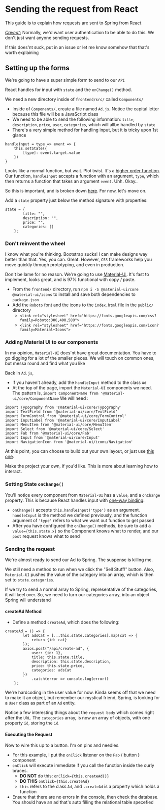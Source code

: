 # Sending the request from React
This guide is to explain how requests are sent to Spring from React

_<Caveat:>_ Normally, we'd want user authentication to be able to do this. We don't just want anyone sending requests.

If this does'nt suck, put in an issue or let me know somehow that that's worth explaining 

## Setting up the forms
We're going to have a super simple form to send to our `API`


React handles for input with `state` and the `onChange()` method.

We need a new directory inside of `frontend/src/` called `Components/`
- Inside of `Components/`, create a file named `Ad.js`. Notice the capital letter because this file will be a JavaScript class
- We need to be able to send the following information: `title`, `description`, `price`, `user`, `categories`, which will allbe handled by `state`
- There's a very simple method for handling input, but it is tricky upon 1st glance
```$xslt
handleInput = type => event => {
    this.setState({ 
        [type]: event.target.value
    })
}
```
Looks like a normal function, but wait. Plot twist. It's a [higher order function](https://blog.bitsrc.io/understanding-higher-order-functions-in-javascript-75461803bad).
Our function, `handleInput` accepts a function with an argument, `type`, which then returns a function that takes an argument `event`. Uhh. Okay..
<br>

So this is important, and is broken down [here](). For now, let's move on.

Add a `state` property just below the method signature with properties:
```$xslt
state = {
        title: "",
        description: "",
        price: "",
        categories: []
    };
```

### Don't reinvent the wheel
I know what you're thinking. Bootstrap sucks! I can make designs way better than that. Yes, you can. Great. However, `CSS` frameworks help you move quickly through prototyping, and even in production.

Don't be lame for no reason. We're going to use [Material-UI](https://material-ui.com/). It's fast to implement, looks great, and is 97% functional with copy / paste.
- From the `frontend/` directory, run `npm i -S @material-ui/core @material-ui/icons` to install and save both dependencies to `package.json`
- Add the `Roboto` font and the icons to the `index.html` file in the `public/` directory
    - `<link rel="stylesheet" href="https://fonts.googleapis.com/css?family=Roboto:300,400,500">`
    - `<link rel="stylesheet" href="https://fonts.googleapis.com/icon?family=Material+Icons">`
    
### Adding Material UI to our components
In my opinion, `Material-UI` does'nt have great documentation. You have to go digging for a lot of the smaller pieces. We will touch on common ones, but messa round and find what you like

Back in `Ad.js`,
- If you haven't already, add the `handleInput` method to the class `Ad`
- At the top of the page, import the `Material-UI` components we need. The pattern is, `import ComponentName from '@material-ui/core/ComponentName`
We will need :
```$xslt
import Typography from '@material-ui/core/Typography'
import TextField from '@material-ui/core/TextField'
import FormControl from '@material-ui/core/FormControl'
import InputLabel from '@material-ui/core/InputLabel'
import MenuItem from '@material-ui/core/MenuItem'
import Select from '@material-ui/core/Select'
import Fab from '@material-ui/core/Fab'
import Input from '@material-ui/core/Input'
import NavigationIcon from '@material-ui/icons/Navigation'
```
At this point, you can choose to build out your own layout, or just use [this one](https://github.com/caldwell619/react-spring/blob/fdfb98a24e8b60e3be38f687532a29460c68d56c/frontend/src/Components/Ad.js#L43).

Make the project your own, if you'd like. This is more about learning how to interact.

### Setting State `onChange()`
You'll notice every component from `Material-UI` has a `value`, and a `onChange` property. This is because React handles input with [one-way binding](https://stackoverflow.com/questions/34519889/can-anyone-explain-the-difference-between-reacts-one-way-data-binding-and-angula).
- `onChange()` accepts `this.handleInput('type')` as an argument. `handleInput` is the method we defined previously, and the function argument of `'type'` refers to what we want out function to get passed
- After you have configured the `onChange()` methods, be sure to add a `value={this.state.x}` so the Component knows what to render, and our `post` request knows what to send

### Sending the request
We're almost ready to send our Ad to Spring. The suspense is killing me.


We still need a method to run when we click the "Sell Stuff!" button. Also, `Material-UI` pushes the value of the category into an array, which is then set to `state.categories`.
<br>

If we try to send a normal array to Spring, representative of the categories, it will keel over. So, we need to turn our categories array, into an object Spring will understand
#### createAd Method
- Define a method `createAd`, which does the following:
```$xslt
createAd = () => {
        let adsCat = [...this.state.categories].map(cat => {
            return {id: cat}
        });
        axios.post("/api/create-ad", {
            user: {id: 1},
            title: this.state.title,
            description: this.state.description,
            price: this.state.price,
            categories: adsCat
        })
            .catch(error => console.log(error))
    };
```
We're hardcoding in the user value for now. Kinda seems off that we need to make it an object, but remember our mystical friend, Spring, is looking for a `User` class as part of an `Ad` entity.


Notice a few interesting things about the `request body` which comes right after the `URL`. The `categories` array, is now an array of objects, with one property `id`, storing the `id`.

#### Executing the Request
Now to wire this up to a button. I'm on pins and needles.
- For this example, I put the `onClick` listener on the `Fab` ( button ) component
- `onClick` will execute immediate if you call the function inside the curly braces. 
    - **DO NOT** do this: `onClick={this.createAd()}`
    - **DO THIS** `onClick={this.createAd}`
    - `this` refers to the class `Ad`, and `.createAd` is a property which holds a function
- Ensure that there are no errors in the console, then check the database. You should have an ad that's auto filling the relational table specefied

